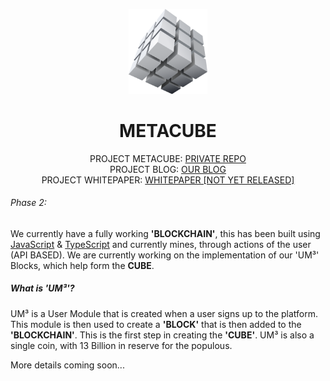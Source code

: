<p align="center" width="100%">
    <img width="25%" src="profile/imgs/metacube_block.png"> 
</p>

<h1 align="center" width="100%">METACUBE</h1>

<p align="center" width="100%">
    PROJECT METACUBE: <a href="https://github.com/MetaTHC/metacube">PRIVATE REPO</a><br>
    PROJECT BLOG: <a href="https://blog.metacubic.org">OUR BLOG</a><br>
    PROJECT WHITEPAPER: <a href="https://metacubic.org/whitepaper">WHITEPAPER [NOT YET RELEASED]</a>
</p>

###### Phase 2:
We currently have a fully working **'BLOCKCHAIN'**, this has been built using [JavaScript]() & [TypeScript]() and currently mines, through
actions of the user (API BASED). We are currently working on the implementation of our 'UM³' Blocks, which help form the **CUBE**.

##### What is 'UM³'?
UM³ is a User Module that is created when a user signs up to the platform. This module is then used to create a **'BLOCK'** that is
then added to the **'BLOCKCHAIN'**. This is the first step in creating the **'CUBE'**. UM³ is also a single coin, with 13 Billion in reserve for the populous.

More details coming soon...
